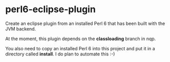perl6-eclipse-plugin
====================

Create an eclipse plugin from an installed Perl 6 that has been built with the JVM backend.

At the moment, this plugin depends on the **classloading** branch in nqp.

You also need to copy an installed Perl 6 into this project and put it in a directory called **install**. I do plan to automate this :-)
